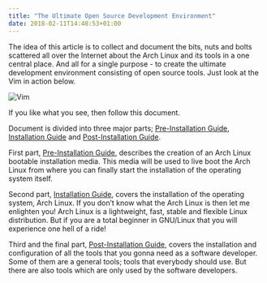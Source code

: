 ```yaml
---
title: "The Ultimate Open Source Development Environment"
date: 2018-02-11T14:48:53+01:00
---
```


The idea of this article is to collect and document the bits, nuts and bolts scattered all over the Internet about the Arch Linux and its tools in a one central place. And all for a single purpose - to create the ultimate development environment consisting of open source tools. Just look at the Vim in action below.

![Vim](http://i.imgur.com/dl2pA0y.png?classes=shadow)

If you like what you see, then follow this document.

Document is divided into three major parts; [Pre-Installation Guide](/pre-installation-guide/), [Installation Guide](/installation-guide/) and [Post-Installation Guide](/post-installation-guide/).

First part, [Pre-Installation Guide](/pre-installation-guide/), describes the creation of an Arch Linux bootable installation media. This media will be used to live boot the Arch Linux from where you can finally start the installation of the operating system itself.

Second part, [Installation Guide](/installation-guide/), covers the installation of the operating system, Arch Linux. If you don’t know what the Arch Linux is then let me enlighten you! Arch Linux is a lightweight, fast, stable and flexible Linux distribution. But if you are a total beginner in GNU/Linux that you will experience one hell of a ride!

Third and the final part, [Post-Installation Guide](/post-installation-guide/), covers the installation and configuration of all the tools that you gonna need as a software developer. Some of them are a general tools; tools that everybody should use. But there are also tools which are only used by the software developers.